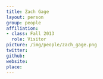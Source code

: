 ```yaml
---
title: Zach Gage
layout: person
group: people
affiliation:
- class: Fall 2013
  role: Visitor
picture: /img/people/zach_gage.png
twitter:
github:
website:
place:
---
```

